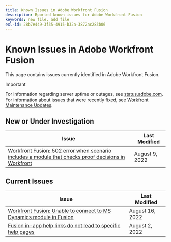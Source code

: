 ```yaml
---
title: Known Issues in Adobe Workfront Fusion
description: Rported known issues for Adobe Workfront Fusion
keywords: new file, add file
exl-id: 28b7e449-3f35-4915-b32a-3872ac283b06
---
```

# Known Issues in Adobe Workfront Fusion

This page contains issues currently identified in Adobe Workfront Fusion.

>[!IMPORTANT]
>
>For information regarding server uptime or outages, see [status.adobe.com](https://status.adobe.com). For information about issues that were recently fixed, see [Workfront Maintenance Updates](../maintenance/current-updates.md).

## New or Under Investigation

| **Issue** | **Last Modified** |
|-----------------------------------------------------------------------------------|-------------------|
| [Workfront Fusion: 502 error when scenario includes a module that checks proof decisions in Workfront](known-issues-workfront-fusion/fusion-502-error-when-checking-proof-decision.md)| August 9, 2022 |

## Current Issues

| **Issue** | **Last Modified** |
|-----------------------------------------------------------------------------------|-------------------|
| [Workfront Fusion: Unable to connect to MS Dynamics module in Fusion](known-issues-workfront-fusion/fusion-unable-to-connect-to-ms-dynamics-module.md) | August 16, 2022 |
| [Fusion in-app help links do not lead to specific help pages](known-issues-workfront-fusion/help-links-in-modules-not-working.md)| August 2, 2022 |
